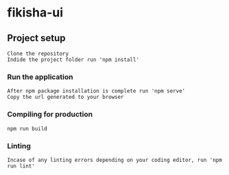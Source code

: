 # fikisha-ui

## Project setup
```
Clone the repository 
Indide the project folder run 'npm install'

```

### Run the application
```
After npm package installation is complete run 'npm serve'
Copy the url generated to your browser

```

### Compiling for production
```
npm run build
```

### Linting
```
Incase of any linting errors depending on your coding editor, run 'npm run lint'

```

